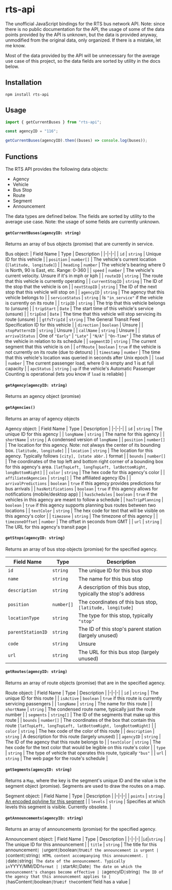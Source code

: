 # rts-api

The unofficial JavaScript bindings for the RTS bus network API.
Note: since there is no public documentation for the API, the usage of some of the data points provided by the API is unknown, but the data is provided anyway, unmodified from the original data, only organized. If there is a mistake, let me know.

Most of the data provided by the API will be unnecessary for the average use case of this project, so the data fields are sorted by utility in the docs below.

## Installation

```
npm install rts-api
```

## Usage

```javascript
import { getCurrentBuses } from "rts-api";

const agencyID = "116";

getCurrentBuses(agencyID).then((buses) => console.log(buses));
```

## Functions

The RTS API provides the following data objects:

-   Agency
-   Vehicle
-   Bus Stop
-   Route
-   Segment
-   Announcement

The data types are defined below. The fields are sorted by utility to the average use case. Note: the usage of some fields are currently unknown.

#### `getCurrentBuses(agencyID: string)`

Returns an array of bus objects (promise) that are currently in service.

Bus object:
| Field Name | Type | Description |
|-|-|-|
| `id` | `string` | Unique ID for this vehicle |
| `position` | `number[]` | The vehicle's current location (`[latitude, longitude]`) |
| `heading` | `number` | The vehicle's bearing where 0 is North, 90 is East, etc. Range: 0-360 |
| `speed` | `number` | The vehicle's current velocity. Unsure if it's in mph or kph |
| `routeID` | `string` | The route that this vehicle is currently operating |
| `currentStopID` | `string` | The ID of the stop that the vehicle is on |
| `nextStopID` | `string` | The ID of the next stop that this vehicle will stop on |
| `agencyID` | `string` | The agency that this vehicle belongs to |
| `serviceStatus` | `string` | Is `"in_service"` if the vehicle is currently on its route |
| `tripID` | `string` | The trip that this vehicle belongs to (unsure) |
| `tripStart` | `Date` | The start time of this vehicle's service (unsure) |
| `tripEnd` | `Date` | The time that this vehicle will stop servicing its route (unsure) |
| `gtfsTripId` | `string` | The General Transit Feed Specification ID for this vehicle |
| `direction` | `boolean` | Unsure |
| `stopPatternID` | `string` | Unsure |
| `callName` | `string` | Unsure |
| `arrivalStatus` | One of `"Early"` \| `"Late"` \| `"N/A"` \| `"On-Time"` | The status of the vehicle in relation to its schedule |
| `segmentID` | `string` | The current segment that this vehicle is on |
| `offRoute` | `boolean` | `true` if the vehicle is not currently on its route (due to detours) |
| `timestamp` | `number` | The time that this vehicle's location was queried in seconds after Unix epoch |
| `load` | `number` | The current passenger load, where 0 is empty and 1 is at full capacity |
| `apcStatus` | `string` | `up` if the vehicle's Automatic Passenger Counting is operational (lets you know if `load` is reliable) |

#### `getAgency(agencyID: string)`

Returns an agency object (promise)

#### `getAgencies()`

Returns an array of agency objects

Agency object:
| Field Name | Type | Description |
|-|-|-|
| `id` | `string` | The unique ID for this agency |
| `longName` | `string` | The name for this agency |
| `shortName` | `string` | A condensed version of `longName` |
| `position` | `number[]` | The location for this agency. Note: not always the center of its bounding box. `[latitude, longitude]` |
| `location` | `string` | The location for this agency. Typically follows `[city], [state abbr.]` format |
| `bounds` | `number[]` | The coordinates of the top left and bottom right corner of a bounding box for this agency's area. `[latTopLeft, longTopLeft, latBottomRight, longBottomRight]` |
| `color` | `string` | The hex code for this agency's color |
| `affiliatedAgencies` | `string[]` | The affiliated agency IDs |
| `arrivalPredictions` | `boolean` | `true` if this agency provides predictions for bus arrivals |
| `hasNotifications` | `boolean` | `true` if this agency allows for notifications (mobile/desktop app) |
| `hasSchedules` | `boolean` | `true` if the vehicles in this agency are meant to follow a schedule |
| `hasTripPlanning` | `boolean` | `true` if this agency supports planning bus routes between two locations |
| `textColor` | `string` | The hex code for text that will be visible on this agency's color |
| `timezone` | `string` | The timezone of this agency |
| `timezoneOffset` | `number` | The offset in seconds from GMT |
| `url` | `string` | The URL for this agency's transit page |

#### `getStops(agencyID: string)`

Returns an array of bus stop objects (promise) for the specified agency.

| Field Name        | Type       | Description                                                  |
| ----------------- | ---------- | ------------------------------------------------------------ |
| `id`              | `string`   | The unique ID for this bus stop                              |
| `name`            | `string`   | The name for this bus stop                                   |
| `description`     | `string`   | A description of this bus stop, typically the stop's address |
| `position`        | `number[]` | The coordinates of this bus stop, `[latitude, longitude]`    |
| `locationType`    | `string`   | The type for this stop, typically `"stop"`                   |
| `parentStationID` | `string`   | The ID of this stop's parent station (largely unused)        |
| `code`            | `string`   | Unsure                                                       |
| `url`             | `string`   | The URL for this bus stop (largely unused)                   |

#### `getRoutes(agencyID: string)`

Returns an array of route objects (promise) that are in the specified agency.

Route object:
| Field Name | Type | Description |
|-|-|-|
| `id` | `string` | The unique ID for this route |
| `isActive` | `boolean` | `true` if this route is currently servicing passengers |
| `longName` | `string` | The name for this route |
| `shortName` | `string` | The condensed route name, typically just the route number |
| `segments` | `string[]` | The ID of the segments that make up this route |
| `bounds` | `number[]` | The coordinates of the box that contain this route `[latTopLeft, longTopLeft, latBottomRight, longBottomRight]` |
| `color` | `string` | The hex code of the color of this route |
| `description` | `string` | A description for this route (largely unused) |
| `agencyID` | `string` | The ID of the agency that this route belongs to |
| `textColor` | `string` | The hex code for the text color that would be legible on this route's color |
| `type` | `string` | The type of vehicle that operates this route, typically `"bus"` |
| `url` | `string` | The web page for the route's schedule |

#### `getSegments(agencyID: string)`

Returns a `Map`, where the key is the segment's unique ID and the value is the segment object (promise).
Segments are used to draw the routes on a map.

Segment object:
| Field Name | Type | Description |
|-|-|-|
| `points` | `string` | [An encoded polyline for this segment](https://developers.google.com/maps/documentation/utilities/polylinealgorithm) |
| `levels` | `string` | Specifies at which levels this segment is visible. Currently obsolete. |

#### `getAnnouncements(agencyID: string)`

Returns an array of announcements (promise) for the specified agency.

Announcement object:
| Field Name | Type | Description |
|-|-|-|
|`id`|`string` | The unique ID for this announcement |
| `title` | `string` | The title for this announcement`| |`urgent`|`boolean`|`true`if the announcement is urgent | |`content`|`string`| HTML content accompanying this announcement. | |`date`|`string`| The date of the announcement. Typically in`YYYY/MM/DD`format | |`startAt`|`Date`| The date on which the announcement's changes become effective | |`agencyID`|`string`| The ID of the agency that this announcement applies to | |`hasContent`|`boolean`|`true`if the`content`field has a value |
